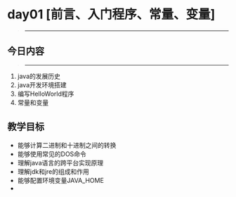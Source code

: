 # day01 [前言、入门程序、常量、变量]
>---
## 今日内容
>---  
1. java的发展历史  
2. java开发环境搭建  
3. 编写HelloWorld程序
4. 常量和变量
## 教学目标
+ 能够计算二进制和十进制之间的转换
+ 能够使用常见的DOS命令
+ 理解java语言的跨平台实现原理
+ 理解jdk和jre的组成和作用
+ 能够配置环境变量JAVA_HOME
+ 
  